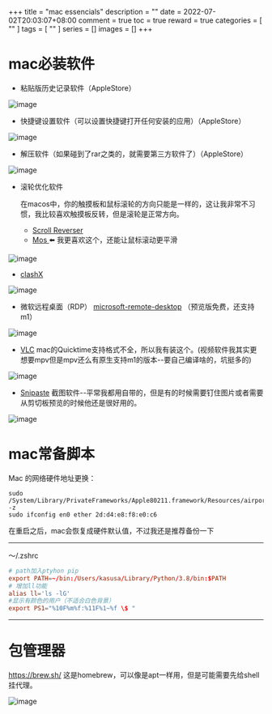 +++
title = "mac essencials"
description = ""
date = 2022-07-02T20:03:07+08:00
comment = true
toc = true
reward = true
categories = [
  ""
]
tags = [
  ""
]
series = []
images = []
+++
# mac必装软件
- 粘贴版历史记录软件（AppleStore）

![image](https://tvax1.sinaimg.cn/large/0083vuQJly1h3su6ef38mj30kk09amyk.jpg)
- 快捷键设置软件（可以设置快捷键打开任何安装的应用）（AppleStore）

![image](https://tva2.sinaimg.cn/large/0083vuQJly1h3su7a8wj3j307u096t9c.jpg)
- 解压软件（如果碰到了rar之类的，就需要第三方软件了）（AppleStore）

![image](https://tvax3.sinaimg.cn/large/0083vuQJly1h3su954sxkj309g0aa3zm.jpg)

- 滚轮优化软件

    在macos中，你的触摸板和鼠标滚轮的方向只能是一样的，这让我非常不习惯，我比较喜欢触摸板反转，但是滚轮是正常方向。

   - [ Scroll Reverser ](https://pilotmoon.com/scrollreverser/)
   - [ Mos ](https://github.com/Caldis/Mos) ⬅️ 我更喜欢这个，还能让鼠标滚动更平滑
 
![image](https://tvax2.sinaimg.cn/large/0083vuQJly1h3suamga44j30k009m40v.jpg)

- [clashX]( https://github.com/yichengchen/clashX)

![image](https://tva3.sinaimg.cn/large/0083vuQJly1h3susw0jtfj30bo09w3zu.jpg)

- 微软远程桌面（RDP） [microsoft-remote-desktop](https://install.appcenter.ms/orgs/rdmacios-k2vy/apps/microsoft-remote-desktop-for-mac/distribution_groups/all-users-of-microsoft-remote-desktop-for-mac) （预览版免费，还支持m1）

![image](https://tvax3.sinaimg.cn/large/0083vuQJly1h3sux0ldadj30cm09sgmr.jpg)

- [VLC](https://www.videolan.org/vlc/) mac的Quicktime支持格式不全，所以我有装这个。(视频软件我其实更想要mpv但是mpv还么有原生支持m1的版本--要自己编译啥的，坑挺多的)

![image](https://tvax3.sinaimg.cn/large/0083vuQJly1h3sv1jsbnoj30ag09k3zi.jpg)

- [Snipaste](https://www.snipaste.com/) 截图软件--平常我都用自带的，但是有的时候需要钉住图片或者需要从剪切板预览的时候他还是很好用的。

![image](https://tvax4.sinaimg.cn/large/0083vuQJly1h3sv6oesrdj30as08igm0.jpg)

# mac常备脚本

Mac 的网络硬件地址更换：
```
sudo /System/Library/PrivateFrameworks/Apple80211.framework/Resources/airport -z
sudo ifconfig en0 ether 2d:d4:e8:f8:e0:c6
```

在重启之后，mac会恢复成硬件默认值，不过我还是推荐备份一下

---

 ～/.zshrc
```conf
# path加入ptyhon pip
export PATH=~/bin:/Users/kasusa/Library/Python/3.8/bin:$PATH
# 增加ll功能
alias ll='ls -lG'
#显示有颜色的用户（不适合白色背景）
export PS1="%10F%m%f:%11F%1~%f \$ "


```

---

# 包管理器

https://brew.sh/ 这是homebrew，可以像是apt一样用，但是可能需要先给shell挂代理。

![image](https://tva4.sinaimg.cn/large/0083vuQJly1h3svdogcxyj31em0iin0u.jpg)

